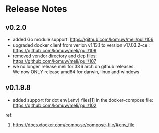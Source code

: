 # Release Notes
## v0.2.0
- added Go module support: https://github.com/komuw/meli/pull/106
- upgraded docker client from verion v1.13.1 to version v17.03.2-ce : https://github.com/komuw/meli/pull/109
- removed vendor directory and dep files: https://github.com/komuw/meli/pull/107
- we no longer release meli for 386 arch on github releases.  
  We now ONLY release amd64 for darwin, linux and windows


## v0.1.9.8
- added support for dot env(.env) files[1] in the docker-compose file: https://github.com/komuw/meli/pull/102        

ref:          
1. https://docs.docker.com/compose/compose-file/#env_file